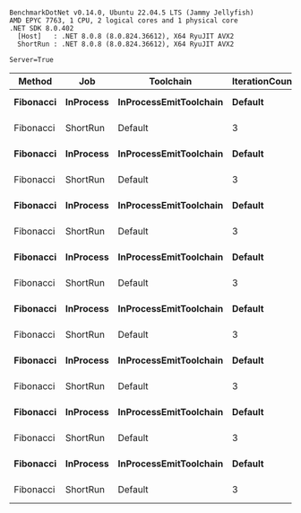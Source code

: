```

BenchmarkDotNet v0.14.0, Ubuntu 22.04.5 LTS (Jammy Jellyfish)
AMD EPYC 7763, 1 CPU, 2 logical cores and 1 physical core
.NET SDK 8.0.402
  [Host]   : .NET 8.0.8 (8.0.824.36612), X64 RyuJIT AVX2
  ShortRun : .NET 8.0.8 (8.0.824.36612), X64 RyuJIT AVX2

Server=True  

```
| Method    | Job       | Toolchain              | IterationCount | LaunchCount | WarmupCount | Count | Mean      | Error     | StdDev   | Min       | Max       | Q1        | Q3        | Median    | Gen0   | Allocated |
|---------- |---------- |----------------------- |--------------- |------------ |------------ |------ |----------:|----------:|---------:|----------:|----------:|----------:|----------:|----------:|-------:|----------:|
| **Fibonacci** | **InProcess** | **InProcessEmitToolchain** | **Default**        | **Default**     | **Default**     | **1**     |  **48.01 ns** |  **0.423 ns** | **0.375 ns** |  **47.50 ns** |  **48.56 ns** |  **47.74 ns** |  **48.37 ns** |  **47.94 ns** | **0.0015** |     **128 B** |
| Fibonacci | ShortRun  | Default                | 3              | 1           | 3           | 1     |  49.00 ns |  6.803 ns | 0.373 ns |  48.57 ns |  49.26 ns |  48.87 ns |  49.21 ns |  49.16 ns | 0.0004 |     128 B |
| **Fibonacci** | **InProcess** | **InProcessEmitToolchain** | **Default**        | **Default**     | **Default**     | **2**     |  **79.68 ns** |  **0.430 ns** | **0.403 ns** |  **78.95 ns** |  **80.38 ns** |  **79.41 ns** |  **79.87 ns** |  **79.58 ns** | **0.0019** |     **168 B** |
| Fibonacci | ShortRun  | Default                | 3              | 1           | 3           | 2     |  68.32 ns | 12.137 ns | 0.665 ns |  67.76 ns |  69.05 ns |  67.96 ns |  68.60 ns |  68.16 ns | 0.0005 |     168 B |
| **Fibonacci** | **InProcess** | **InProcessEmitToolchain** | **Default**        | **Default**     | **Default**     | **3**     |  **90.57 ns** |  **0.417 ns** | **0.390 ns** |  **89.85 ns** |  **91.28 ns** |  **90.30 ns** |  **90.76 ns** |  **90.52 ns** | **0.0019** |     **168 B** |
| Fibonacci | ShortRun  | Default                | 3              | 1           | 3           | 3     |  73.34 ns |  4.373 ns | 0.240 ns |  73.18 ns |  73.61 ns |  73.20 ns |  73.41 ns |  73.22 ns | 0.0005 |     168 B |
| **Fibonacci** | **InProcess** | **InProcessEmitToolchain** | **Default**        | **Default**     | **Default**     | **5**     | **130.19 ns** |  **0.901 ns** | **0.842 ns** | **129.10 ns** | **131.88 ns** | **129.47 ns** | **130.81 ns** | **130.20 ns** | **0.0026** |     **224 B** |
| Fibonacci | ShortRun  | Default                | 3              | 1           | 3           | 5     | 105.04 ns |  3.354 ns | 0.184 ns | 104.87 ns | 105.23 ns | 104.94 ns | 105.13 ns | 105.02 ns | 0.0006 |     224 B |
| **Fibonacci** | **InProcess** | **InProcessEmitToolchain** | **Default**        | **Default**     | **Default**     | **8**     | **161.15 ns** |  **2.107 ns** | **1.971 ns** | **158.06 ns** | **163.97 ns** | **159.27 ns** | **162.68 ns** | **161.86 ns** | **0.0026** |     **224 B** |
| Fibonacci | ShortRun  | Default                | 3              | 1           | 3           | 8     | 120.76 ns | 12.355 ns | 0.677 ns | 120.14 ns | 121.49 ns | 120.40 ns | 121.07 ns | 120.65 ns | 0.0005 |     224 B |
| **Fibonacci** | **InProcess** | **InProcessEmitToolchain** | **Default**        | **Default**     | **Default**     | **13**    | **238.23 ns** |  **1.908 ns** | **1.785 ns** | **235.44 ns** | **240.72 ns** | **236.89 ns** | **239.56 ns** | **238.44 ns** | **0.0033** |     **312 B** |
| Fibonacci | ShortRun  | Default                | 3              | 1           | 3           | 13    | 166.42 ns | 14.208 ns | 0.779 ns | 165.77 ns | 167.29 ns | 165.99 ns | 166.75 ns | 166.21 ns | 0.0007 |     312 B |
| **Fibonacci** | **InProcess** | **InProcessEmitToolchain** | **Default**        | **Default**     | **Default**     | **21**    | **351.28 ns** |  **2.280 ns** | **2.021 ns** | **348.01 ns** | **354.47 ns** | **349.81 ns** | **352.52 ns** | **351.44 ns** | **0.0052** |     **464 B** |
| Fibonacci | ShortRun  | Default                | 3              | 1           | 3           | 21    | 236.85 ns |  9.773 ns | 0.536 ns | 236.44 ns | 237.45 ns | 236.55 ns | 237.06 ns | 236.66 ns | 0.0010 |     464 B |
| **Fibonacci** | **InProcess** | **InProcessEmitToolchain** | **Default**        | **Default**     | **Default**     | **34**    | **524.80 ns** |  **4.621 ns** | **4.097 ns** | **515.90 ns** | **531.78 ns** | **524.05 ns** | **527.43 ns** | **524.81 ns** | **0.0086** |     **744 B** |
| Fibonacci | ShortRun  | Default                | 3              | 1           | 3           | 34    | 349.58 ns | 36.571 ns | 2.005 ns | 347.89 ns | 351.79 ns | 348.47 ns | 350.42 ns | 349.04 ns | 0.0019 |     744 B |
